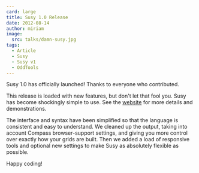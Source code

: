 ```yaml
---
card: large
title: Susy 1.0 Release
date: 2012-08-14
author: miriam
image:
  src: talks/damn-susy.jpg
tags:
  - Article
  - Susy
  - Susy v1
  - OddTools
---
```


Susy 1.0 has officially launched!
Thanks to everyone who contributed.

This release is loaded with new features,
but don't let that fool you.
Susy has become shockingly simple to use.
See the [website][susy] for more details and demonstrations.

[susy]: http://susy.oddbird.net/

The interface and syntax have been simplified
so that the language is consistent and easy to understand.
We cleaned up the output,
taking into account Compass browser-support settings,
and giving you more control over exactly how your grids are built.
Then we added a load of responsive tools
and optional new settings
to make Susy as absolutely flexible as possible.

Happy coding!

